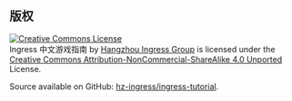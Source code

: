 ## 版权

<a rel="license" href="http://creativecommons.org/licenses/by-nc-sa/4.0/"><img alt="Creative Commons License" style="border-width:0" src="https://i.creativecommons.org/l/by-nc-sa/4.0/88x31.png" /></a><br /><span xmlns:dct="http://purl.org/dc/terms/" href="http://purl.org/dc/dcmitype/Text" property="dct:title" rel="dct:type">Ingress 中文游戏指南</span> by <a xmlns:cc="http://creativecommons.org/ns#" href="https://www.gitbook.com/book/hz-ingress/ingress-tutorial/" property="cc:attributionName" rel="cc:attributionURL">Hangzhou Ingress Group</a> is licensed under the <a rel="license" href="http://creativecommons.org/licenses/by-nc-sa/4.0/">Creative Commons Attribution-NonCommercial-ShareAlike 4.0 Unported</a> License.

Source available on GitHub: <a xmlns:dct="http://purl.org/dc/terms/" href="https://github.com/hz-ingress/ingress-tutorial" rel="dct:source">hz-ingress/ingress-tutorial</a>.
